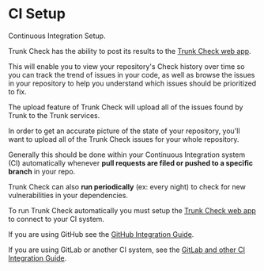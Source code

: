# CI Setup

Continuous Integration Setup.

Trunk Check has the ability to post its results to the [Trunk Check web app](https://app.trunk.io/).

This will enable you to view your repository's Check history over time so you can track the trend of issues in your code, as well as browse the issues in your repository to help you understand which issues should be prioritized to fix.

The upload feature of Trunk Check will upload all of the issues found by Trunk to the Trunk services.

In order to get an accurate picture of the state of your repository, you'll want to upload all of the Trunk Check issues for your whole repository.

Generally this should be done within your Continuous Integration system (CI) automatically whenever **pull requests are filed or pushed to a specific branch** in your repo.

Trunk Check can also **run periodically** (ex: every night) to check for new vulnerabilities in your dependencies.

To run Trunk Check automatically you must setup the [Trunk Check web app](https://app.trunk.io/) to connect to your CI system.

If you are using GitHub see the [GitHub Integration Guide](https://docs.trunk.io/check/check-cloud-ci-integration/get-started).

If you are using GitLab or another CI system, see the [GitLab and other CI Integration Guide](https://docs.trunk.io/check/check-cloud-ci-integration/continuous-integration).
